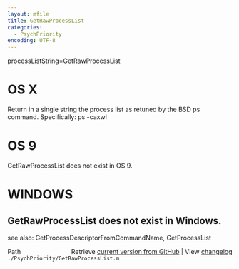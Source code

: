 ```yaml
---
layout: mfile
title: GetRawProcessList
categories:
  - PsychPriority
encoding: UTF-8
---
```


processListString=GetRawProcessList  

# OS X  

Return in a single string the process list as retuned by the BSD ps  
command.  Specifically: ps -caxwl  

# OS 9  

GetRawProcessList does not exist in OS 9.  

# WINDOWS  

GetRawProcessList does not exist in Windows.  
----  

see also: GetProcessDescriptorFromCommandName, GetProcessList  


<div class="code_header" style="text-align:right;">
  <span style="float:left;">Path&nbsp;&nbsp;</span> <span class="counter">Retrieve <a href=
  "https://raw.github.com/Psychtoolbox-3/Psychtoolbox-3/beta/./PsychPriority/GetRawProcessList.m">current version from GitHub</a> | View <a href=
  "https://github.com/Psychtoolbox-3/Psychtoolbox-3/commits/beta/./PsychPriority/GetRawProcessList.m">changelog</a></span>
</div>
<div class="code">
  <code>./PsychPriority/GetRawProcessList.m</code>
</div>
